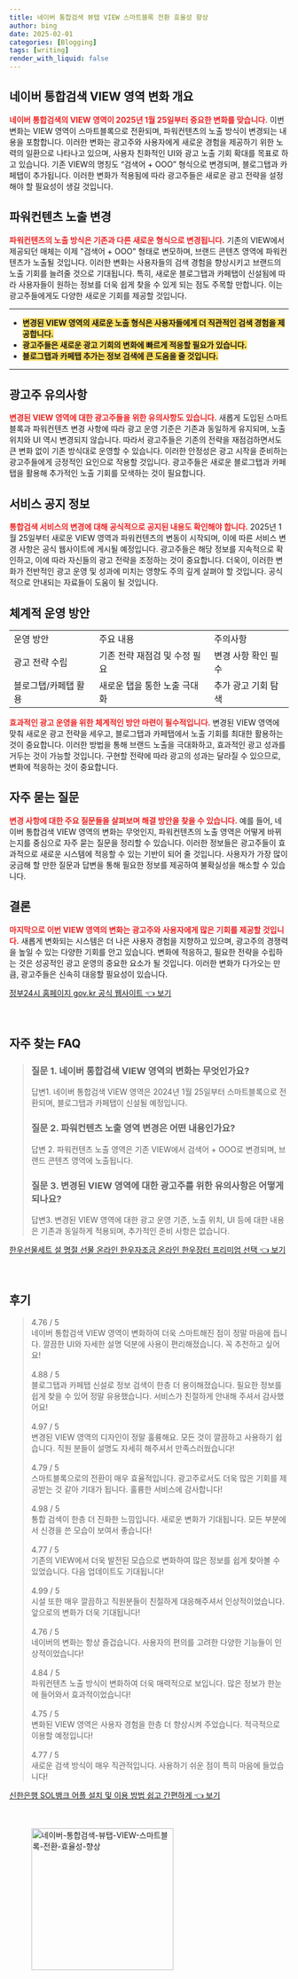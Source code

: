```yaml
---
title: 네이버 통합검색 뷰탭 VIEW 스마트블록 전환 효율성 향상
author: bing
date: 2025-02-01
categories: [Blogging]
tags: [writing]
render_with_liquid: false
---
```



<h2 id='VIEW_영역_변화_개요'>네이버 통합검색 VIEW 영역 변화 개요</h2>

<p><b><span style="color: #ee2323;">네이버 통합검색의 VIEW 영역이 2025년 1월 25일부터 중요한 변화를 맞습니다.</span></b> 이번 변화는 VIEW 영역이 스마트블록으로 전환되며, 파워컨텐츠의 노출 방식이 변경되는 내용을 포함합니다. 이러한 변화는 광고주와 사용자에게 새로운 경험을 제공하기 위한 노력의 일환으로 나타나고 있으며, 사용자 친화적인 UI와 광고 노출 기회 확대를 목표로 하고 있습니다. 기존 VIEW의 명칭도 “검색어 + OOO” 형식으로 변경되며, 블로그탭과 카페탭이 추가됩니다. 이러한 변화가 적용됨에 따라 광고주들은 새로운 광고 전략을 설정해야 할 필요성이 생길 것입니다.</p>

<h2 id='파워컨텐츠_노출_변경'>파워컨텐츠 노출 변경</h2>

<p><b><span style="color: #ee2323;">파워컨텐츠의 노출 방식은 기존과 다른 새로운 형식으로 변경됩니다.</span></b> 기존의 VIEW에서 제공되던 매체는 이제 "검색어 + OOO" 형태로 변모하며, 브랜드 콘텐츠 영역에 파워컨텐츠가 노출될 것입니다. 이러한 변화는 사용자들의 검색 경험을 향상시키고 브랜드의 노출 기회를 늘려줄 것으로 기대됩니다. 특히, 새로운 블로그탭과 카페탭이 신설됨에 따라 사용자들이 원하는 정보를 더욱 쉽게 찾을 수 있게 되는 점도 주목할 만합니다. 이는 광고주들에게도 다양한 새로운 기회를 제공할 것입니다.</p>

<hr />

<ul>
    <li><b><span style="background-color: #ffe066;">변경된 VIEW 영역의 새로운 노출 형식은 사용자들에게 더 직관적인 검색 경험을 제공합니다.</span></b></li>
    <li><b><span style="background-color: #ffe066;">광고주들은 새로운 광고 기회의 변화에 빠르게 적응할 필요가 있습니다.</span></b></li>
    <li><b><span style="background-color: #ffe066;">블로그탭과 카페탭 추가는 정보 검색에 큰 도움을 줄 것입니다.</span></b></li>
</ul>

<hr />

<h2 id='광고주_유의사항'>광고주 유의사항</h2>

<p><b><span style="color: #ee2323;">변경된 VIEW 영역에 대한 광고주들을 위한 유의사항도 있습니다.</span></b> 새롭게 도입된 스마트블록과 파워컨텐츠 변경 사항에 따라 광고 운영 기준은 기존과 동일하게 유지되며, 노출 위치와 UI 역시 변경되지 않습니다. 따라서 광고주들은 기존의 전략을 재점검하면서도 큰 변화 없이 기존 방식대로 운영할 수 있습니다. 이러한 안정성은 광고 시작을 준비하는 광고주들에게 긍정적인 요인으로 작용할 것입니다. 광고주들은 새로운 블로그탭과 카페탭을 활용해 추가적인 노출 기회를 모색하는 것이 필요합니다.</p>

<h2 id='서비스_공지_정보'>서비스 공지 정보</h2>

<p><b><span style="color: #ee2323;">통합검색 서비스의 변경에 대해 공식적으로 공지된 내용도 확인해야 합니다.</span></b> 2025년 1월 25일부터 새로운 VIEW 영역과 파워컨텐츠의 변동이 시작되며, 이에 따른 서비스 변경 사항은 공식 웹사이트에 게시될 예정입니다. 광고주들은 해당 정보를 지속적으로 확인하고, 이에 따라 자신들의 광고 전략을 조정하는 것이 중요합니다. 더욱이, 이러한 변화가 전반적인 광고 운영 및 성과에 미치는 영향도 주의 깊게 살펴야 할 것입니다. 공식적으로 안내되는 자료들이 도움이 될 것입니다.</p>

<h2 id='체계적_운영_방안'>체계적 운영 방안</h2>

<table>
    <tr>
        <td>운영 방안</td>
        <td>주요 내용</td>
        <td>주의사항</td>
    </tr>
    <tr>
        <td>광고 전략 수립</td>
        <td>기존 전략 재점검 및 수정 필요</td>
        <td>변경 사항 확인 필수</td>
    </tr>
    <tr>
        <td>블로그탭/카페탭 활용</td>
        <td>새로운 탭을 통한 노출 극대화</td>
        <td>추가 광고 기회 탐색</td>
    </tr>
</table>

<p><b><span style="color: #ee2323;">효과적인 광고 운영을 위한 체계적인 방안 마련이 필수적입니다.</span></b> 변경된 VIEW 영역에 맞춰 새로운 광고 전략을 세우고, 블로그탭과 카페탭에서 노출 기회를 최대한 활용하는 것이 중요합니다. 이러한 방법을 통해 브랜드 노출을 극대화하고, 효과적인 광고 성과를 거두는 것이 가능할 것입니다. 구현할 전략에 따라 광고의 성과는 달라질 수 있으므로, 변화에 적응하는 것이 중요합니다.</p>

<h2 id='자주_묻는_질문'>자주 묻는 질문</h2>

<p><b><span style="color: #ee2323;">변경 사항에 대한 주요 질문들을 살펴보며 해결 방안을 찾을 수 있습니다.</span></b> 예를 들어, 네이버 통합검색 VIEW 영역의 변화는 무엇인지, 파워컨텐츠의 노출 영역은 어떻게 바뀌는지를 중심으로 자주 묻는 질문을 정리할 수 있습니다. 이러한 정보들은 광고주들이 효과적으로 새로운 시스템에 적응할 수 있는 기반이 되어 줄 것입니다. 사용자가 가장 많이 궁금해 할 만한 질문과 답변을 통해 필요한 정보를 제공하여 불확실성을 해소할 수 있습니다.</p>

<h2 id='결론'>결론</h2>

<p><b><span style="color: #ee2323;">마지막으로 이번 VIEW 영역의 변화는 광고주와 사용자에게 많은 기회를 제공할 것입니다.</span></b> 새롭게 변화되는 시스템은 더 나은 사용자 경험을 지향하고 있으며, 광고주의 경쟁력을 높일 수 있는 다양한 기회를 안고 있습니다. 변화에 적응하고, 필요한 전략을 수립하는 것은 성공적인 광고 운영의 중요한 요소가 될 것입니다. 이러한 변화가 다가오는 만큼, 광고주들은 신속히 대응할 필요성이 있습니다.</p>


<p><a class="click-button" title="정부24시 홈페이지 gov.kr 공식 웹사이트" href="https://somered.github.io/posts/%EC%A0%95%EB%B6%8024%EC%8B%9C-%ED%99%88%ED%8E%98%EC%9D%B4%EC%A7%80-gov.kr-%EA%B3%B5%EC%8B%9D-%EC%9B%B9%EC%82%AC%EC%9D%B4%ED%8A%B8/" rel="dofollow">정부24시 홈페이지 gov.kr 공식 웹사이트 👈 보기</a></p><br>
<h2 id='자주_찾는_FAQ'>자주 찾는 FAQ</h2>
<div itemscope="" itemtype="https://schema.org/FAQPage"> 
<blockquote> 
<div itemscope="" itemprop="mainEntity" itemtype="https://schema.org/Question"> 
<h3 itemprop="name">질문 1. 네이버 통합검색 VIEW 영역의 변화는 무엇인가요?</h3> 
<div itemscope="" itemprop="acceptedAnswer" itemtype="https://schema.org/Answer"> 
<span itemprop="text"> 
<p>답변1. 네이버 통합검색 VIEW 영역은 2024년 1월 25일부터 스마트블록으로 전환되며, 블로그탭과 카페탭이 신설될 예정입니다.</p> 
</span> 
</div> 
</div> 
<div itemscope="" itemprop="mainEntity" itemtype="https://schema.org/Question"> 
<h3 itemprop="name">질문 2. 파워컨텐츠 노출 영역 변경은 어떤 내용인가요?</h3> 
<div itemscope="" itemprop="acceptedAnswer" itemtype="https://schema.org/Answer"> 
<span itemprop="text"> 
<p>답변 2. 파워컨텐츠 노출 영역은 기존 VIEW에서 검색어 + OOO로 변경되며, 브랜드 콘텐츠 영역에 노출됩니다.</p> 
</span> 
</div> 
</div> 
<div itemscope="" itemprop="mainEntity" itemtype="https://schema.org/Question"> 
<h3 itemprop="name">질문 3. 변경된 VIEW 영역에 대한 광고주를 위한 유의사항은 어떻게 되나요?</h3> 
<div itemscope="" itemprop="acceptedAnswer" itemtype="https://schema.org/Answer"> 
<span itemprop="text"> 
<p>답변3. 변경된 VIEW 영역에 대한 광고 운영 기준, 노출 위치, UI 등에 대한 내용은 기존과 동일하게 적용되며, 추가적인 준비 사항은 없습니다.</p> 
</span> 
</div> 
</div> 
</blockquote> 
</div>
<p><a class="click-button" title="한우선물세트 설 명절 선물 온라인 한우자조금 온라인 한우장터 프리미엄 선택" href="https://somered.github.io/posts/%ED%95%9C%EC%9A%B0%EC%84%A0%EB%AC%BC%EC%84%B8%ED%8A%B8-%EC%84%A4-%EB%AA%85%EC%A0%88-%EC%84%A0%EB%AC%BC-%EC%98%A8%EB%9D%BC%EC%9D%B8-%ED%95%9C%EC%9A%B0%EC%9E%90%EC%A1%B0%EA%B8%88-%EC%98%A8%EB%9D%BC%EC%9D%B8-%ED%95%9C%EC%9A%B0%EC%9E%A5%ED%84%B0-%ED%94%84%EB%A6%AC%EB%AF%B8%EC%97%84-%EC%84%A0%ED%83%9D/" rel="dofollow">한우선물세트 설 명절 선물 온라인 한우자조금 온라인 한우장터 프리미엄 선택 👈 보기</a></p><br>
<h2 id='후기'>후기</h2>
<div itemscope itemtype="https://schema.org/Product">
  <blockquote>
  <div itemprop="review" itemscope itemtype="https://schema.org/Review">
      <div itemprop="reviewRating" itemscope itemtype="https://schema.org/Rating"> <span itemprop="ratingValue">4.76</span> / <span itemprop="bestRating">5</span> </div>
      <span itemprop="reviewBody">네이버 통합검색 VIEW 영역이 변화하여 더욱 스마트해진 점이 정말 마음에 듭니다. 깔끔한 UI와 자세한 설명 덕분에 사용이 편리해졌습니다. 꼭 추천하고 싶어요!</span>
  </div>
  <br>
  <div itemprop="review" itemscope itemtype="https://schema.org/Review">
      <div itemprop="reviewRating" itemscope itemtype="https://schema.org/Rating"> <span itemprop="ratingValue">4.88</span> / <span itemprop="bestRating">5</span> </div>
      <span itemprop="reviewBody">블로그탭과 카페탭 신설로 정보 검색이 한층 더 용이해졌습니다. 필요한 정보를 쉽게 찾을 수 있어 정말 유용했습니다. 서비스가 친절하게 안내해 주셔서 감사했어요!</span>
  </div>
  <br>
  <div itemprop="review" itemscope itemtype="https://schema.org/Review">
      <div itemprop="reviewRating" itemscope itemtype="https://schema.org/Rating"> <span itemprop="ratingValue">4.97</span> / <span itemprop="bestRating">5</span> </div>
      <span itemprop="reviewBody">변경된 VIEW 영역의 디자인이 정말 훌륭해요. 모든 것이 깔끔하고 사용하기 쉽습니다. 직원 분들이 설명도 자세히 해주셔서 만족스러웠습니다!</span>
  </div>
  <br>
  <div itemprop="review" itemscope itemtype="https://schema.org/Review">
      <div itemprop="reviewRating" itemscope itemtype="https://schema.org/Rating"> <span itemprop="ratingValue">4.79</span> / <span itemprop="bestRating">5</span> </div>
      <span itemprop="reviewBody">스마트블록으로의 전환이 매우 효율적입니다. 광고주로서도 더욱 많은 기회를 제공받는 것 같아 기대가 됩니다. 훌륭한 서비스에 감사합니다!</span>
  </div>
  <br>
  <div itemprop="review" itemscope itemtype="https://schema.org/Review">
      <div itemprop="reviewRating" itemscope itemtype="https://schema.org/Rating"> <span itemprop="ratingValue">4.98</span> / <span itemprop="bestRating">5</span> </div>
      <span itemprop="reviewBody">통합 검색이 한층 더 진화한 느낌입니다. 새로운 변화가 기대됩니다. 모든 부분에서 신경을 쓴 모습이 보여서 좋습니다!</span>
  </div>
  <br>
  <div itemprop="review" itemscope itemtype="https://schema.org/Review">
      <div itemprop="reviewRating" itemscope itemtype="https://schema.org/Rating"> <span itemprop="ratingValue">4.77</span> / <span itemprop="bestRating">5</span> </div>
      <span itemprop="reviewBody">기존의 VIEW에서 더욱 발전된 모습으로 변화하여 많은 정보를 쉽게 찾아볼 수 있었습니다. 다음 업데이트도 기대됩니다!</span>
  </div>
  <br>
  <div itemprop="review" itemscope itemtype="https://schema.org/Review">
      <div itemprop="reviewRating" itemscope itemtype="https://schema.org/Rating"> <span itemprop="ratingValue">4.99</span> / <span itemprop="bestRating">5</span> </div>
      <span itemprop="reviewBody">시설 또한 매우 깔끔하고 직원분들이 친절하게 대응해주셔서 인상적이었습니다. 앞으로의 변화가 더욱 기대됩니다!</span>
  </div>
  <br>
  <div itemprop="review" itemscope itemtype="https://schema.org/Review">
      <div itemprop="reviewRating" itemscope itemtype="https://schema.org/Rating"> <span itemprop="ratingValue">4.76</span> / <span itemprop="bestRating">5</span> </div>
      <span itemprop="reviewBody">네이버의 변화는 항상 즐겁습니다. 사용자의 편의를 고려한 다양한 기능들이 인상적이었습니다!</span>
  </div>
  <br>
  <div itemprop="review" itemscope itemtype="https://schema.org/Review">
      <div itemprop="reviewRating" itemscope itemtype="https://schema.org/Rating"> <span itemprop="ratingValue">4.84</span> / <span itemprop="bestRating">5</span> </div>
      <span itemprop="reviewBody">파워컨텐츠 노출 방식이 변화하여 더욱 매력적으로 보입니다. 많은 정보가 한눈에 들어와서 효과적이었습니다!</span>
  </div>
  <br>
  <div itemprop="review" itemscope itemtype="https://schema.org/Review">
      <div itemprop="reviewRating" itemscope itemtype="https://schema.org/Rating"> <span itemprop="ratingValue">4.75</span> / <span itemprop="bestRating">5</span> </div>
      <span itemprop="reviewBody">변화된 VIEW 영역은 사용자 경험을 한층 더 향상시켜 주었습니다. 적극적으로 이용할 예정입니다!</span>
  </div>
  <br>
  <div itemprop="review" itemscope itemtype="https://schema.org/Review">
      <div itemprop="reviewRating" itemscope itemtype="https://schema.org/Rating"> <span itemprop="ratingValue">4.77</span> / <span itemprop="bestRating">5</span> </div>
      <span itemprop="reviewBody">새로운 검색 방식이 매우 직관적입니다. 사용하기 쉬운 점이 특히 마음에 들었습니다!</span>
  </div>
  </blockquote>
</div>
<p><a class="click-button" title="신한은행 SOL뱅크 어플 설치 및 이용 방법 쉽고 간편하게" href="https://somered.github.io/posts/%EC%8B%A0%ED%95%9C%EC%9D%80%ED%96%89-SOL%EB%B1%85%ED%81%AC-%EC%96%B4%ED%94%8C-%EC%84%A4%EC%B9%98-%EB%B0%8F-%EC%9D%B4%EC%9A%A9-%EB%B0%A9%EB%B2%95-%EC%89%BD%EA%B3%A0-%EA%B0%84%ED%8E%B8%ED%95%98%EA%B2%8C/" rel="dofollow">신한은행 SOL뱅크 어플 설치 및 이용 방법 쉽고 간편하게 👈 보기</a></p><br>
<figure class="image"><img src="https://somered.github.io/assets/img/thumbnail/네이버-통합검색-뷰탭-VIEW-스마트블록-전환-효율성-향상.webp" alt="네이버-통합검색-뷰탭-VIEW-스마트블록-전환-효율성-향상" width="256" height="256"></figure>